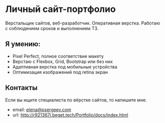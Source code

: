 # Личный сайт-портфолио 

Верстальщик сайтов, веб-разработчик. Оперативная верстка. Работаю с соблюдением сроков и выполнением ТЗ.

## Я умению:
- Pixel Perfect, полное соответствие макету
- Верстаю с Flexbox, Grid, Bootstrap или без них
- Адаптивная верстка под мобильные устройства
- Оптимизация изображений под retina экран

## Контакты

Если вы ищите специалиста по вёрстке сайтов, то напишите мне.

- email: elena@psergeev.com
- url: http://r921367j.beget.tech/Portfolio/docs/index.html
